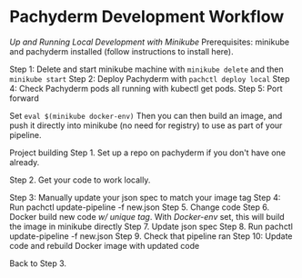 # Pachyderm Development Workflow

_Up and Running Local Development with Minikube_
Prerequisites: minikube and pachyderm installed (follow instructions to install here).

Step 1: Delete and start minikube machine with `minikube delete` and then `minikube start` 
Step 2: Deploy Pachyderm with `pachctl deploy local`
Step 4: Check Pachyderm pods all running with kubectl get pods.
Step 5: Port forward

Set `eval $(minikube docker-env)` Then you can then build an image, and push it directly into minikube (no need for registry) to use as part of your pipeline.

Project building
Step 1. Set up a repo on pachyderm if you don't have one already.

Step 2. Get your code to work locally.


Step 3: Manually update your json spec to match your image tag 
Step 4: Run pachctl update-pipeline -f new.json
Step 5. Change code
Step 6. Docker build new code *w/ unique tag*. With _Docker-env_ set, this will build the image in minikube directly
Step 7. Update json spec
Step 8. Run pachctl update-pipeline -f new.json
Step 9. Check that pipeline ran
Step 10: Update code and rebuild Docker image with updated code

Back to Step 3.
